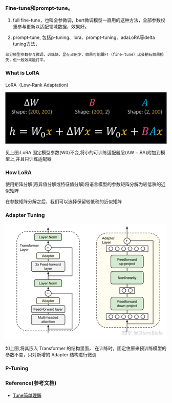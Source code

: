 ### Fine-tune和prompt-tune。
1. full fine-tune，也叫全参微调，bert微调模型一直用的这种方法，全部参数权重参与更新以适配领域数据，效果好。

2. prompt-tune, 包括p-tuning、lora、prompt-tuning、adaLoRA等delta tuning方法，
```
部分模型参数参与微调，训练快，显存占用少，效果可能跟FT（fine-tune）比会稍有效果损失，但一般效果能打平。
```

### What is LoRA
LoRA（Low-Rank Adaptation)

![img_2.png](..%2Fusing_files%2Fimg%2Flora%2Fimg_2.png)

见上图:LoRA 固定模型参数(W0)不变,将小的可训练适配器层(ΔW = BA)附加到模型上,并且只训练适配器

### How LoRA
使用矩阵分解(奇异值分解或特征值分解)将语言模型的参数矩阵分解为较低秩的近似矩阵

在参数矩阵分解之后，我们可以选择保留较低秩的近似矩阵


### Adapter Tuning 

![img.png](..%2Fusing_files%2Fimg%2Flora%2Fimg.png)


如上图,将其嵌入 Transformer 的结构里面，
在训练时，固定住原来预训练模型的参数不变，只对新增的 Adapter 结构进行微调

### P-Tuning



### Reference(参考文档)

* [Tune简单理解](https://zhuanlan.zhihu.com/p/660721012)

